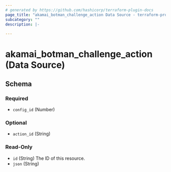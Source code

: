 ```yaml
---
# generated by https://github.com/hashicorp/terraform-plugin-docs
page_title: "akamai_botman_challenge_action Data Source - terraform-provider-akamai"
subcategory: ""
description: |-
  
---
```


# akamai_botman_challenge_action (Data Source)





<!-- schema generated by tfplugindocs -->
## Schema

### Required

- `config_id` (Number)

### Optional

- `action_id` (String)

### Read-Only

- `id` (String) The ID of this resource.
- `json` (String)
